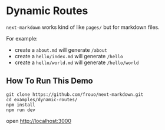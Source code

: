 # Dynamic Routes

`next-markdown` works kind of like `pages/` but for markdown files.

For example:

- create a `about.md` will generate `/about`
- create a `hello/index.md` will generate `/hello`
- create a `hello/world.md` will generate `/hello/world`

## How To Run This Demo

```
git clone https://github.com/frouo/next-markdown.git
cd examples/dynamic-routes/
npm install
npm run dev
```

open [http://localhost:3000](http://localhost:3000)
